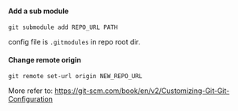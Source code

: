 #### Add a sub module
```
git submodule add REPO_URL PATH
```
config file is `.gitmodules` in repo root dir.

#### Change remote origin
```
git remote set-url origin NEW_REPO_URL
```

More refer to: https://git-scm.com/book/en/v2/Customizing-Git-Git-Configuration
